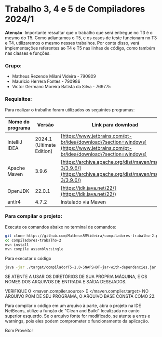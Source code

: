 # Trabalho 3, 4 e 5 de Compiladores 2024/1

**Atenção**: Importante ressaltar que o trabalho que será entregue no T3 é o mesmo do T5. Como adiantamos o T5, e os casos de teste funcionam no T3 e T4, utilizaremos o mesmo nesses trabalhos. Por conta disso, verá implementações referentes ao T4 e T5 nas linhas de código, como também nas classes e funções.

### Grupo:
- Matheus Rezende Milani Videira - 790809
- Mauricio Herrera Fontes - 790986
- Victor Germano Moreira Batista da Silva - 769775

### Requisitos:
Para realizar o trabalho foram utilizados os seguintes programas:

| Nome do programa | Versão | Link para download |
|------------------|--------|--------------------|
| IntelliJ IDEA | 2024.1 (Ultimate Edition) | [https://www.jetbrains.com/pt-br/idea/download/?section=windows](https://www.jetbrains.com/pt-br/idea/download/?section=windows) |
| Apache Maven | 3.9.6 | [https://archive.apache.org/dist/maven/maven-3/3.9.6/](https://archive.apache.org/dist/maven/maven-3/3.9.6/) |
| OpenJDK | 22.0.1 | [https://jdk.java.net/22/](https://jdk.java.net/22/) |
| antlr4 | 4.7.2 | Instalado via Maven |

### Para compilar o projeto:
Execute os comandos abaixo no terminal de comandos:

```sh
git clone https://github.com/MatheusRMVideira/compiladores-trabalho-2.git
cd compiladores-trabalho-2
mvn install
mvn compile assembly:single
```

Para executar o código

```sh
java -jar ./target/compiladorT5-1.0-SNAPSHOT-jar-with-dependencies.jar {ARQUIVO DE ENTRADA} {ARQUIVO DE SAÍDA}
```

SE ATENTE A USAR OS DIRETÓRIOS DE SUA PRÓPRIA MÁQUINA, E OS NOMES DOS ARQUIVOS DE ENTRADA E SAÍDA DESEJADOS.

VERIFIQUE O <maven.compiler.source> E </maven.compiler.target> NO ARQUIVO POM DE SEU PROGRAMA, O ARQUIVO BASE CONSTA COMO 22.

Para compilar o código em um arquivo à parte, abra o projeto na IDE NetBeans, utilize a função de "Clean and Build" localizada no canto superior esquerdo. Se o arquivo fonte for modificado, se atente a erros e warnings, pois eles podem comprometer o funcionamento da aplicação.

Bom Proveito!

